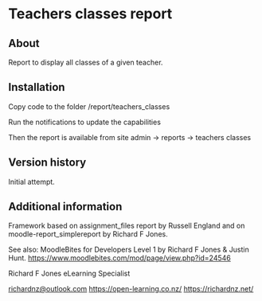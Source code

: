 Teachers classes report
=======================

About
-----
Report to display all classes of a given teacher.


Installation
------------

Copy code to the folder /report/teachers_classes

Run the notifications to update the capabilities

Then the report is available from site admin -> reports -> teachers classes

Version history
---------------
Initial attempt.

Additional information
----------------------
Framework based on assignment_files report by Russell England and on
moodle-report_simplereport by Richard F Jones.

See also: MoodleBites for Developers Level 1 by Richard F Jones & Justin Hunt.
https://www.moodlebites.com/mod/page/view.php?id=24546

Richard F Jones
eLearning Specialist

richardnz@outlook.com
https://open-learning.co.nz/
https://richardnz.net/